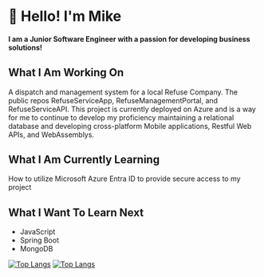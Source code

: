 # 👋 Hello! I'm Mike</h1>
#### I am a Junior Software Engineer with a passion for developing business solutions!

## What I Am Working On
A dispatch and management system for a local Refuse Company. The public repos RefuseServiceApp, RefuseManagementPortal, and RefuseServiceAPI. This project is currently deployed on Azure and is a way for me to continue to develop my proficiency maintaining a relational database and developing cross-platform Mobile applications, Restful Web APIs, and WebAssemblys.

## What I Am Currently Learning
How to utilize Microsoft Azure Entra ID to provide secure access to my project

## What I Want To Learn Next
* JavaScript
* Spring Boot
* MongoDB

[![Top Langs](https://github-readme-stats.vercel.app/api?username=mf0zz13&theme=algolia&show_icons=true)](https://github.com/mf0zz13)
[![Top Langs](https://github-readme-stats.vercel.app/api/top-langs/?username=mf0zz13&theme=algolia&layout=donut)](https://github.com/mf0zz13/github-readme-stats)

<!--
**mf0zz13/mf0zz13** is a ✨ _special_ ✨ repository because its `README.md` (this file) appears on your GitHub profile.

Here are some ideas to get you started:

- 🔭 I’m currently working on ...
- 🌱 I’m currently learning ...
- 👯 I’m looking to collaborate on ...
- 🤔 I’m looking for help with ...
- 💬 Ask me about ...
- 📫 How to reach me: ...
- 😄 Pronouns: ...
- ⚡ Fun fact: ...
-->
